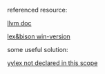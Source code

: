 referenced resource:

[llvm doc](https://llvm-tutorial-cn.readthedocs.io/en/latest/)

[lex&bison win-version]()

some useful solution:

[yylex not declared in this scope](https://stackoverflow.com/questions/38143828/yyparse-yylex-yyerror-was-not-declared-in-this-scope-flex-bison)
